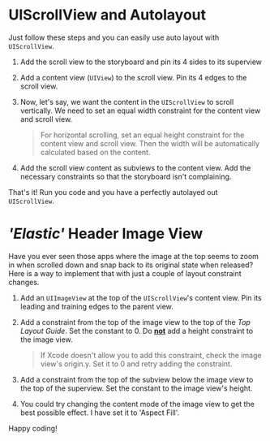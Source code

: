 # UIScrollView and Autolayout

Just follow these steps and you can easily use auto layout with `UIScrollView`. 

1. Add the scroll view to the storyboard and pin its 4 sides to its superview

2. Add a content view (`UIView`) to the scroll view. Pin its 4 edges to the scroll view.

3. Now, let's say, we want the content in the `UIScrollView` to scroll vertically. We need to set an equal width constraint for the content view and scroll view.

   > For horizontal scrolling, set an equal height constraint for the content view and scroll view. Then the width will be automatically calculated based on the content.

4. Add the scroll view content as subviews to the content view. Add the necessary constraints so that the storyboard isn't complaining.

That's it! Run you code and you have a perfectly autolayed out `UIScrollView`.

# *'Elastic'* Header Image View

Have you ever seen those apps where the image at the top seems to zoom in when scrolled down and snap back to its original state when released? Here is a way to implement that with just a couple of layout constraint changes.

1. Add an `UIImageView` at the top of the `UIScrollView`'s content view. Pin its leading and training edges to the parent view.

2. Add a constraint from the top of the image view to the top of the *Top Layout Guide*. Set the constant to 0. Do <u>**not**</u> add a height constraint to the image view.

   > If Xcode doesn't allow you to add this constraint, check the  image view's origin.y. Set it to 0 and retry adding the constraint.

3. Add a constraint from the top of the subview below the image view to the top of the superview. Set the constant to the image view's height.

4. You could try changing the content mode of the image view to get the best possible effect. I have set it to 'Aspect Fill'.

Happy coding!
